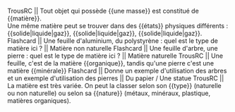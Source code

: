 TrousRC || Tout objet qui possède {{une masse}} est constitué de {{matière}}. <br> Une même matière peut se trouver dans des {{états}} physiques différents : {{solide|liquide|gaz}}, {{solide|liquide|gaz}}, {{solide|liquide|gaz}}.
Flashcard || Une feuille d'aluminium, du polystyrène : quel est le type de matière ici ? || Matière non naturelle
Flashcard || Une feuille d'arbre, une pierre : quel est le type de matière ici ? || Matière naturelle
TrousRC || Une feuille, c'est de la matière {{organique}}, tandis qu'une pierre c'est une matière {{minérale}}
Flashcard || Donne un exemple d'utilisation des arbres et un exemple d'utilisation des pierres || Du papier / Une statue
TrousRC || La matière est très variée. On peut la classer selon son {{type}} (naturelle ou non naturelle) ou selon sa {{nature}} (métaux, minéraux, plastique, matières organiques).
